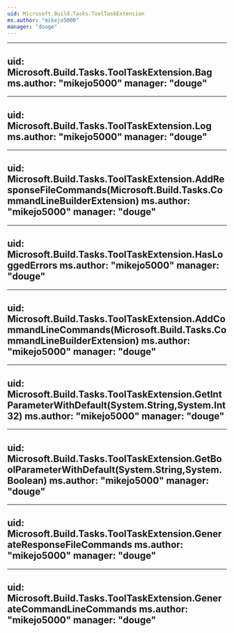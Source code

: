 ```yaml
---
uid: Microsoft.Build.Tasks.ToolTaskExtension
ms.author: "mikejo5000"
manager: "douge"
---
```


---
uid: Microsoft.Build.Tasks.ToolTaskExtension.Bag
ms.author: "mikejo5000"
manager: "douge"
---

---
uid: Microsoft.Build.Tasks.ToolTaskExtension.Log
ms.author: "mikejo5000"
manager: "douge"
---

---
uid: Microsoft.Build.Tasks.ToolTaskExtension.AddResponseFileCommands(Microsoft.Build.Tasks.CommandLineBuilderExtension)
ms.author: "mikejo5000"
manager: "douge"
---

---
uid: Microsoft.Build.Tasks.ToolTaskExtension.HasLoggedErrors
ms.author: "mikejo5000"
manager: "douge"
---

---
uid: Microsoft.Build.Tasks.ToolTaskExtension.AddCommandLineCommands(Microsoft.Build.Tasks.CommandLineBuilderExtension)
ms.author: "mikejo5000"
manager: "douge"
---

---
uid: Microsoft.Build.Tasks.ToolTaskExtension.GetIntParameterWithDefault(System.String,System.Int32)
ms.author: "mikejo5000"
manager: "douge"
---

---
uid: Microsoft.Build.Tasks.ToolTaskExtension.GetBoolParameterWithDefault(System.String,System.Boolean)
ms.author: "mikejo5000"
manager: "douge"
---

---
uid: Microsoft.Build.Tasks.ToolTaskExtension.GenerateResponseFileCommands
ms.author: "mikejo5000"
manager: "douge"
---

---
uid: Microsoft.Build.Tasks.ToolTaskExtension.GenerateCommandLineCommands
ms.author: "mikejo5000"
manager: "douge"
---
